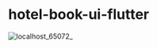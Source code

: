 # hotel-book-ui-flutter

![localhost_65072_](https://user-images.githubusercontent.com/20942250/90694362-c8bcf100-e278-11ea-9df7-c889e31272ad.png)
